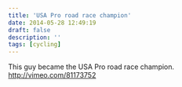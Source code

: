 ```yaml
---
title: 'USA Pro road race champion'
date: 2014-05-28 12:49:19
draft: false
description: ''
tags: [cycling]
---
```


This guy became the USA Pro road race champion. http://vimeo.com/81173752